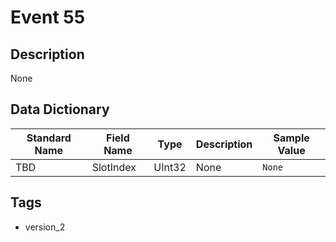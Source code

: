 # Event 55

## Description
None

## Data Dictionary
|Standard Name|Field Name|Type|Description|Sample Value|
|---|---|---|---|---|
|TBD|SlotIndex|UInt32|None|`None`|

## Tags
* version_2